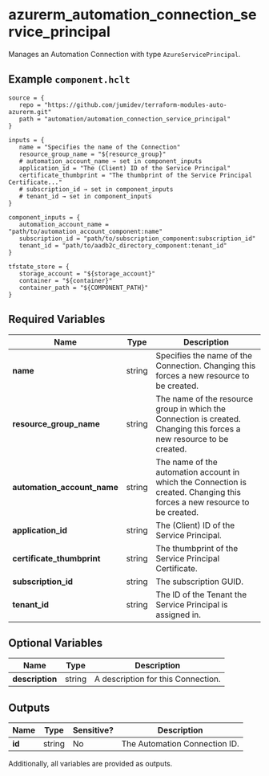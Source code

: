 # azurerm_automation_connection_service_principal

Manages an Automation Connection with type `AzureServicePrincipal`.

## Example `component.hclt`

```hcl
source = {
   repo = "https://github.com/jumidev/terraform-modules-auto-azurerm.git"   
   path = "automation/automation_connection_service_principal"   
}

inputs = {
   name = "Specifies the name of the Connection"   
   resource_group_name = "${resource_group}"   
   # automation_account_name → set in component_inputs
   application_id = "The (Client) ID of the Service Principal"   
   certificate_thumbprint = "The thumbprint of the Service Principal Certificate..."   
   # subscription_id → set in component_inputs
   # tenant_id → set in component_inputs
}

component_inputs = {
   automation_account_name = "path/to/automation_account_component:name"   
   subscription_id = "path/to/subscription_component:subscription_id"   
   tenant_id = "path/to/aadb2c_directory_component:tenant_id"   
}

tfstate_store = {
   storage_account = "${storage_account}"   
   container = "${container}"   
   container_path = "${COMPONENT_PATH}"   
}

```

## Required Variables

| Name | Type |  Description |
| ---- | --------- |  ----------- |
| **name** | string |  Specifies the name of the Connection. Changing this forces a new resource to be created. | 
| **resource_group_name** | string |  The name of the resource group in which the Connection is created. Changing this forces a new resource to be created. | 
| **automation_account_name** | string |  The name of the automation account in which the Connection is created. Changing this forces a new resource to be created. | 
| **application_id** | string |  The (Client) ID of the Service Principal. | 
| **certificate_thumbprint** | string |  The thumbprint of the Service Principal Certificate. | 
| **subscription_id** | string |  The subscription GUID. | 
| **tenant_id** | string |  The ID of the Tenant the Service Principal is assigned in. | 

## Optional Variables

| Name | Type |  Description |
| ---- | --------- |  ----------- |
| **description** | string |  A description for this Connection. | 



## Outputs

| Name | Type | Sensitive? | Description |
| ---- | ---- | --------- | --------- |
| **id** | string | No  | The Automation Connection ID. | 

Additionally, all variables are provided as outputs.
